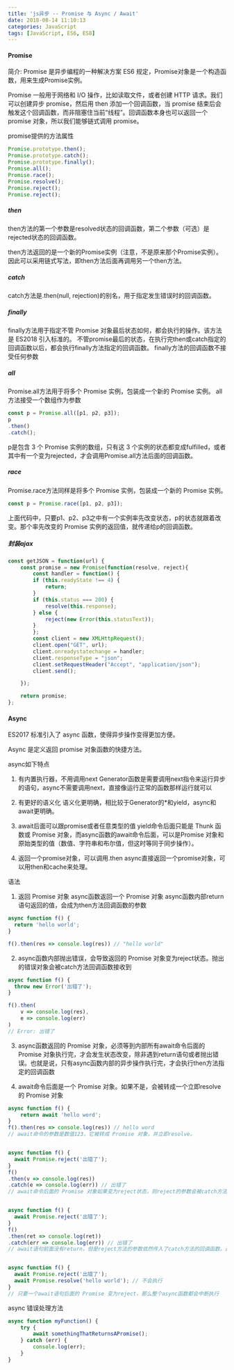 ```yaml
---
title: 'js异步 -- Promise 与 Async / Await'
date: 2018-08-14 11:10:13
categories: JavaScript
tags: [JavaScript, ES6, ES8]
---
```


#### Promise
简介:
Promise 是异步编程的一种解决方案
ES6 规定，Promise对象是一个构造函数，用来生成Promise实例。

Promise 一般用于网络和 I/O 操作，比如读取文件，或者创建 HTTP 请求。我们可以创建异步 promise，然后用 then 添加一个回调函数，当 promise 结束后会触发这个回调函数，而非阻塞住当前“线程”。回调函数本身也可以返回一个 promise 对象，所以我们能够链式调用 promise。

promise提供的方法属性


```js
Promise.prototype.then();
Promise.prototype.catch();
Promise.prototype.finally();
Promise.all();
Promise.race();
Promise.resolve();
Promise.reject();
Promise.reject();
```

##### then

then方法的第一个参数是resolved状态的回调函数，第二个参数（可选）是rejected状态的回调函数。

then方法返回的是一个新的Promise实例（注意，不是原来那个Promise实例）。因此可以采用链式写法，即then方法后面再调用另一个then方法。

##### catch

catch方法是.then(null, rejection)的别名，用于指定发生错误时的回调函数。

##### finally

finally方法用于指定不管 Promise 对象最后状态如何，都会执行的操作。该方法是 ES2018 引入标准的。
不管promise最后的状态，在执行完then或catch指定的回调函数以后，都会执行finally方法指定的回调函数。
finally方法的回调函数不接受任何参数

##### all

Promise.all方法用于将多个 Promise 实例，包装成一个新的 Promise 实例。
all方法接受一个数组作为参数

```js
const p = Promise.all([p1, p2, p3]);
p
.then()
.catch();
```

p是包含 3 个 Promise 实例的数组，只有这 3 个实例的状态都变成fulfilled，或者其中有一个变为rejected，才会调用Promise.all方法后面的回调函数。


##### race
Promise.race方法同样是将多个 Promise 实例，包装成一个新的 Promise 实例。

```js
const p = Promise.race([p1, p2, p3]);
```
上面代码中，只要p1、p2、p3之中有一个实例率先改变状态，p的状态就跟着改变。那个率先改变的 Promise 实例的返回值，就传递给p的回调函数。




##### 封装ajax

```js
const getJSON = function(url) {
    const promise = new Promise(function(resolve, reject){
        const handler = function() {
        if (this.readyState !== 4) {
            return;
        }
        if (this.status === 200) {
            resolve(this.response);
        } else {
            reject(new Error(this.statusText));
        }
        };
        const client = new XMLHttpRequest();
        client.open("GET", url);
        client.onreadystatechange = handler;
        client.responseType = "json";
        client.setRequestHeader("Accept", "application/json");
        client.send();

    });

    return promise;
};
```

#### Async

ES2017 标准引入了 async 函数，使得异步操作变得更加方便。

Async 是定义返回 promise 对象函数的快捷方法。

async如下特点

1. 有内置执行器，不用调用next
Generator函数是需要调用next指令来运行异步的语句，async不需要调用next，直接像运行正常的函数那样运行就可以

2. 有更好的语义化
语义化更明确，相比较于Generator的*和yield，async和await更明确。

3. await后面可以跟promise或者任意类型的值
yield命令后面只能是 Thunk 函数或 Promise 对象，而async函数的await命令后面，可以是Promise 对象和原始类型的值（数值、字符串和布尔值，但这时等同于同步操作）。

4. 返回一个promise对象，可以调用.then
async直接返回一个promise对象，可以用then和cache来处理。

语法
1. 返回 Promise 对象
async函数返回一个 Promise 对象
async函数内部return语句返回的值，会成为then方法回调函数的参数

```js
async function f() {
  return 'hello world';
}

f().then(res => console.log(res)) // "hello world"
```
2. async函数内部抛出错误，会导致返回的 Promise 对象变为reject状态。抛出的错误对象会被catch方法回调函数接收到

```js
async function f() {
  throw new Error('出错了');
}

f().then(
    v => console.log(res),
    e => console.log(err)
)
// Error: 出错了
```

3. async函数返回的 Promise 对象，必须等到内部所有await命令后面的 Promise 对象执行完，才会发生状态改变，除非遇到return语句或者抛出错误。也就是说，只有async函数内部的异步操作执行完，才会执行then方法指定的回调函数

4. await命令后面是一个 Promise 对象。如果不是，会被转成一个立即resolve的 Promise 对象

```js
async function f() {
    return await 'hello word';
}
f().then(res => console.log(res)) // hello word
// await命令的参数是数值123，它被转成 Promise 对象，并立即resolve。


async function f() {
  await Promise.reject('出错了');
}
f()
.then(v => console.log(res))
.catch(e => console.log(err)) // 出错了
// await命令后面的 Promise 对象如果变为reject状态，则reject的参数会被catch方法的回调函数接收到


async function f() {
  await Promise.reject('出错了');
}
f()
.then(ret => console.log(ret))
.catch(err => console.log(err)) // 出错了
// await语句前面没有return，但是reject方法的参数依然传入了catch方法的回调函数。这里如果在await前面加上return，效果是一样的


async function f() {
  await Promise.reject('出错了');
  await Promise.resolve('hello world'); // 不会执行
}
// 只要一个await语句后面的 Promise 变为reject，那么整个async函数都会中断执行
```

async 错误处理方法

```js
async function myFunction() {
    try {
        await somethingThatReturnsAPromise();
    } catch (err) {
        console.log(err);
    }
}
```
